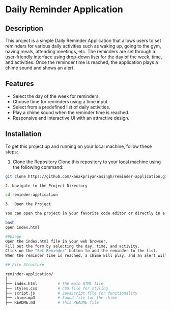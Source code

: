 # Daily Reminder Application

## Description

This project is a simple Daily Reminder Application that allows users to set reminders for various daily activities such as waking up, going to the gym, having meals, attending meetings, etc. The reminders are set through a user-friendly interface using drop-down lists for the day of the week, time, and activities. Once the reminder time is reached, the application plays a chime sound and shows an alert.

## Features

- Select the day of the week for reminders.
- Choose time for reminders using a time input.
- Select from a predefined list of daily activities.
- Play a chime sound when the reminder time is reached.
- Responsive and interactive UI with an attractive design.



## Installation

To get this project up and running on your local machine, follow these steps:

1. Clone the Repository
Clone this repository to your local machine using the following command:

```bash
git clone https://github.com/kanakpriyankasingh/reminder-application.git

2. Navigate to the Project Directory

cd reminder-application

3.  Open the Project

You can open the project in your favorite code editor or directly in a browser. To open it in a browser, simply open the index.html file:

bash
open index.html

##Usage
Open the index.html file in your web browser.
Fill out the form by selecting the day, time, and activity.
Click on the "Set Reminder" button to add the reminder to the list.
When the reminder time is reached, a chime will play, and an alert will notify you of the activity

## File Structure 

reminder-application/
│
├── index.html         # The main HTML file
├── styles.css         # CSS file for styling
├── script.js          # JavaScript file for functionality
├── chime.mp3          # Sound file for the chime
├── README.md          # This README file


